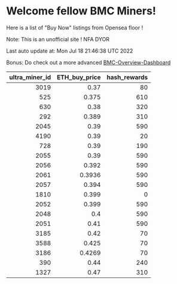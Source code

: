 # Welcome fellow BMC Miners!
Here is a list of "Buy Now" listings from Opensea floor !

Note: This is an unofficial site ! NFA DYOR

Last auto update at: Mon Jul 18 21:46:38 UTC 2022

Bonus: Do check out a more advanced [BMC-Overview-Dashboard](https://dune.com/defifunk/BMC-Overview-Dashboard)


|   ultra_miner_id |   ETH_buy_price |   hash_rewards |
|-----------------:|----------------:|---------------:|
|             3019 |          0.37   |             80 |
|              525 |          0.375  |            610 |
|              630 |          0.38   |            320 |
|              292 |          0.389  |            310 |
|             2045 |          0.39   |            590 |
|             4190 |          0.39   |             20 |
|              728 |          0.39   |            190 |
|             2055 |          0.39   |            590 |
|             2056 |          0.392  |            590 |
|             2061 |          0.3936 |            590 |
|             2057 |          0.394  |            590 |
|             1810 |          0.399  |              0 |
|             2052 |          0.399  |            590 |
|             2048 |          0.4    |            590 |
|             2051 |          0.41   |            590 |
|             3185 |          0.42   |             70 |
|             3588 |          0.425  |             70 |
|             3186 |          0.4269 |             70 |
|              390 |          0.44   |            240 |
|             1327 |          0.47   |            310 |